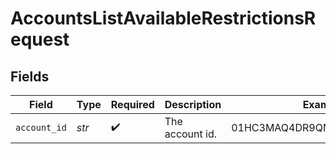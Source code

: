 # AccountsListAvailableRestrictionsRequest


## Fields

| Field                      | Type                       | Required                   | Description                | Example                    |
| -------------------------- | -------------------------- | -------------------------- | -------------------------- | -------------------------- |
| `account_id`               | *str*                      | :heavy_check_mark:         | The account id.            | 01HC3MAQ4DR9QN1V8MJ4CN1HMK |